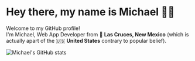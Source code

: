 # Hey there, my name is Michael 👋🏻

<p>Welcome to my GitHub profile! </br> I'm Michael, Web App Developer from 🌵 <b>Las Cruces, New Mexico</b> (which is actually apart of the 🇺🇸 <b>United States</b> contrary to popular belief). </p>

![Michael's GitHub stats](https://github-readme-stats.vercel.app/api?username=m1yon&count_private=true&show_icons=true&theme=react)


<!--
**m1yon/m1yon** is a ✨ _special_ ✨ repository because its `README.md` (this file) appears on your GitHub profile.

Here are some ideas to get you started:

- 🔭 I’m currently working on ...
- 🌱 I’m currently learning ...
- 👯 I’m looking to collaborate on ...
- 🤔 I’m looking for help with ...
- 💬 Ask me about ...
- 📫 How to reach me: ...
- 😄 Pronouns: ...
- ⚡ Fun fact: ...
-->
